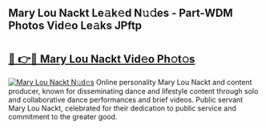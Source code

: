 ## Mary Lou Nackt Le𝚊k𝚎d N𝚞𝚍es - Part-WDM Photos Vid𝚎o Le𝚊ks JPftp

# <h2><a href="http://fb06ih.evod.top/?m=Mary+Lou+Nackt">🔗 👉🔴 Mary Lou Nackt Vid𝚎o Ph𝚘t𝚘s</a></h2>

[![Mary Lou Nackt N𝚞d𝚎s](https://i.imgur.com/8V9OHl7.gif)](http://fb06ih.evod.top/?m=Mary+Lou+Nackt)
Online personality Mary Lou Nackt and content producer, known for disseminating dance and lifestyle content through solo and collaborative dance performances and brief videos. Public servant Mary Lou Nackt, celebrated for their dedication to public service and commitment to the greater good. 
